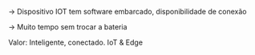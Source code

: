 -> Dispositivo IOT tem software embarcado, disponibilidade de conexão 

-> Muito tempo sem trocar a bateria 



Valor: Inteligente, conectado. IoT & Edge